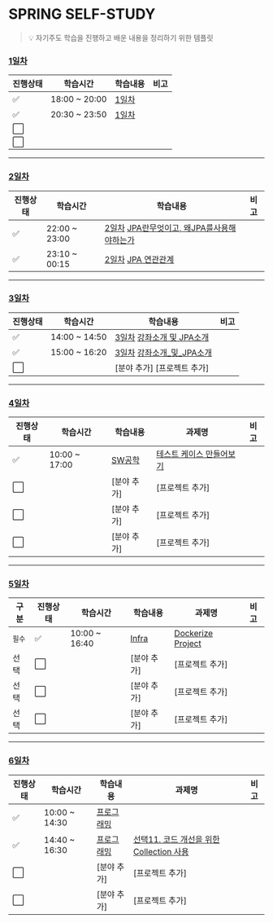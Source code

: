 # SPRING SELF-STUDY

> :bulb: 자기주도 학습을 진행하고 배운 내용을 정리하기 위한 템플릿

### [1일차](./1일차)

| 진행상태             | 학습시간      | 학습내용       | 비고 |
| -------------------- | ------------- | -------------- | ---- |
| :white_check_mark:   | 18:00 ~ 20:00 | [1일차](1일차) |      |
| :white_check_mark:   | 20:30 ~ 23:50 | [1일차](1일차) |      |
| :white_large_square: |               |                |      |
| :white_large_square: |               |                |      |

---

### [2일차](./2일차)

| 진행상태           | 학습시간      | 학습내용                                                                                              | 비고 |
| ------------------ | ------------- | ----------------------------------------------------------------------------------------------------- | ---- |
| :white_check_mark: | 22:00 ~ 23:00 | [2일차](2일차) [JPA란무엇이고, 왜JPA를사용해야하는가](./2일차/JPA란무엇이고,왜JPA를사용해야하는가.md) |      |
| :white_check_mark: | 23:10 ~ 00:15 | [2일차](2일차) [JPA 연관관계](./2일차/JPA연관관계.md)                                                 |      |

---

### [3일차](./자바ORM표준JPA프로그래밍-기본편)

| 진행상태             | 학습시간      | 학습내용                                                     | 비고 |
| -------------------- | ------------- | ------------------------------------------------------------ | ---- |
| :white_check_mark:   | 14:00 ~ 14:50 | [3일차](3일차) [강좌소개 및 JPA소개](./자바ORM표준JPA프로그래밍-기본편/강좌소개및JPA소개.md) |      |
| :white_check_mark:   | 15:00 ~ 16:20 | [3일차](3일차) [강좌소개\_및\_JPA소개](./자바ORM표준JPA프로그래밍-기본편/강좌소개및JPA소개.md) |      |
| :white_large_square: |               | [분야 추가] [프로젝트 추가]                                  |      |

---

### [4일차](2021-12-23.md)

| 진행상태             | 학습시간      | 학습내용         | 과제명                                                      | 비고 |
| -------------------- | ------------- | ---------------- | ----------------------------------------------------------- | ---- |
| :white_check_mark:   | 10:00 ~ 17:00 | [SW공학](SW공학) | [테스트 케이스 만들어보기](SW공학/테스트-케이스-만들어보기) |      |
| :white_large_square: |               | [분야 추가]      | [프로젝트 추가]                                             |      |
| :white_large_square: |               | [분야 추가]      | [프로젝트 추가]                                             |      |
| :white_large_square: |               | [분야 추가]      | [프로젝트 추가]                                             |      |

---

### [5일차](2021-12-24.md)

| 구분   | 진행상태             | 학습시간      | 학습내용       | 과제명                                       | 비고 |
| ------ | -------------------- | ------------- | -------------- | -------------------------------------------- | ---- |
| `필수` | :white_check_mark:   | 10:00 ~ 16:40 | [Infra](Infra) | [Dockerize Project](Infra/Dockerize-Project) |      |
| 선택   | :white_large_square: |               | [분야 추가]    | [프로젝트 추가]                              |      |
| 선택   | :white_large_square: |               | [분야 추가]    | [프로젝트 추가]                              |      |
| 선택   | :white_large_square: |               | [분야 추가]    | [프로젝트 추가]                              |      |

---

### [6일차](2021-12-27.md)

| 진행상태             | 학습시간      | 학습내용                 | 과제명                                                                                  | 비고 |
| -------------------- | ------------- | ------------------------ | --------------------------------------------------------------------------------------- | ---- |
| :white_check_mark:   | 10:00 ~ 14:30 | [프로그래밍](프로그래밍) |                                                                                         |      |
| :white_check_mark:   | 14:40 ~ 16:30 | [프로그래밍](프로그래밍) | [선택11. 코드 개선을 위한 Collection 사용](프로그래밍/코드-개선을-위한-Collection-사용) |      |
| :white_large_square: |               | [분야 추가]              | [프로젝트 추가]                                                                         |      |
| :white_large_square: |               | [분야 추가]              | [프로젝트 추가]                                                                         |      |
